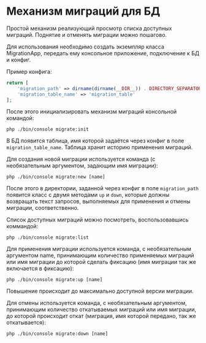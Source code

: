 # Механизм миграций для БД

Простой механизм реализующий просмотр списка доступных миграций. Поднятие и отменять миграции можно пошагово.

Для использования необходимо создать экземпляр класса MigrationApp, передать ему консольное приложение, подключение к БД и конфиг.

Пример конфига:

```php
return [
    'migration_path' => dirname(dirname(__DIR__)) . DIRECTORY_SEPARATOR . 'migrations',
    'migration_table_name' => 'migration_table'
];
```

После этого инициализировать механизм миграций консольной командой:

```
php ./bin/console migrate:init
```

В БД появится таблица, имя которой задаётся через конфиг в поле ```migration_table_name```. Таблица хранит историю применения миграций.

Для создания новой миграции используется команда (с необязательным аргументом, задающим имя миграции):

```
php ./bin/console migrate:new [name]
```

После этого в директории, заданной через конфиг в поле ```migration_path``` появится класс с двумя методами ```up``` и ```down```, которые должны возвращать текст запросов, выполняемых для применения и отмены миграции, соответственно.

Список доступных миграций можно посмотреть, воспользовавшись коммандой:

```
php ./bin/console migrate:list
```

Для применения миграции используется команда, с необязательным аргументом name, принимающим количество применяемых миграций или имя миграции до которой сделать фиксацию (имя миграции так же включается в фиксацию):

```
php ./bin/console migrate:up [name]
```

Повышение происходит до максимально доступной версии миграции.

Для отмены используется команда, с необязательным аргументом, принимающим количество откатываемых миграций или имя миграции, до которой происходит откат (миграция, имя которой передано, так же откатывается):

```
php ./bin/console migrate:down [name]
```
